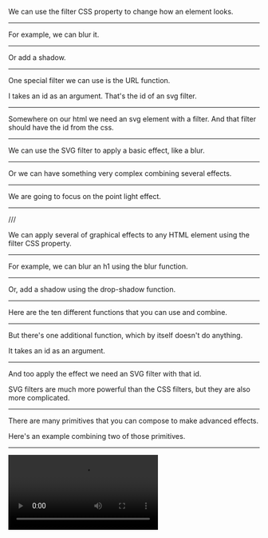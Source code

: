 We can use the filter CSS property to change how an element looks.

---

For example, we can blur it.

---

Or add a shadow.

---

One special filter we can use is the URL function.

I takes an id as an argument. That's the id of an svg filter.

---

Somewhere on our html we need an svg element with a filter. And that filter should have the id from the css.

---

We can use the SVG filter to apply a basic effect, like a blur.

---

Or we can have something very complex combining several effects.

---

We are going to focus on the point light effect.

---

///

We can apply several of graphical effects to any HTML element using the filter CSS property.

---

For example, we can blur an h1 using the blur function.

---

Or, add a shadow using the drop-shadow function.

---

Here are the ten different functions that you can use and combine.

---

But there's one additional function, which by itself doesn't do anything.

It takes an id as an argument.

---

And too apply the effect we need an SVG filter with that id.

SVG filters are much more powerful than the CSS filters, but they are also more complicated.

---

There are many primitives that you can compose to make advanced effects.

Here's an example combining two of those primitives.

---

<Video src="1.mp4" start={0} end={8} />
<Browser loadUrl="/1.html" />
<Editor code="1" />

```srt
0 -> 9
We can apply several graphical
effects to any HTML element
using the filter CSS property
```

---

<Video src="2.mp4" start={0} end={5} />
<Browser loadUrl="/2.html" />
<Editor code="2" />

```srt
0 -> 7
For example, we can blur an h1
using the blur function
```

---

<Video src="3.mp4" start={0} end={4} />
<Browser loadUrl="/3.html" />
<Editor code="3" />

```srt
0 -> 5
Or, add a shadow using drop-shadow
```

---

<Video src="3.1.mp4" start={0} end={6} />
<Browser loadUrl="/3.1.html" />
<Editor code="3.1" />

```srt
0 -> 8
Here are the ten different functions
that you can use and combine
```

---

<Video src="4.mp4" start={0} end={9} />
<Browser loadUrl="/4.html" />
<Editor code="4" />

```srt
0 -> 6
But there's one additional function,
which by itself doesn't do anything
6 -> 10
It takes an id as an argument
```

---
